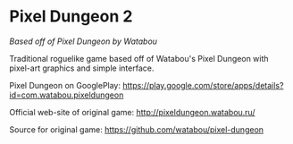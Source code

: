Pixel Dungeon 2
===============

*Based off of Pixel Dungeon by Watabou*

Traditional roguelike game based off of Watabou's Pixel Dungeon with pixel-art graphics and simple interface.

Pixel Dungeon on GooglePlay: 
https://play.google.com/store/apps/details?id=com.watabou.pixeldungeon

Official web-site of original game: 
http://pixeldungeon.watabou.ru/

Source for original game:
https://github.com/watabou/pixel-dungeon
